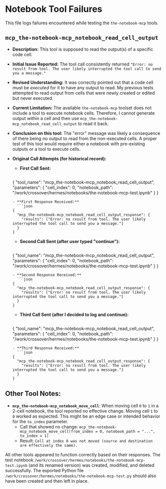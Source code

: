 # Notebook Tool Failures

This file logs failures encountered while testing the `the-notebook-mcp` tools.

## `mcp_the-notebook-mcp_notebook_read_cell_output`

- **Description:** This tool is supposed to read the output(s) of a specific code cell.
- **Initial Issue Reported:** The tool call consistently returned `"Error: no result from tool. The user likely interrupted the tool call to send you a message."`
- **Revised Understanding:** It was correctly pointed out that a code cell must be *executed* for it to have any output to read. My previous tests attempted to read output from cells that were newly created or edited but never executed.
- **Current Limitation:** The available `the-notebook-mcp` toolset does not include a tool to execute notebook cells. Therefore, I cannot generate output within a cell and then use `mcp_the-notebook-mcp_notebook_read_cell_output` to read it back.
- **Conclusion on this tool:** The "error" message was likely a consequence of there being no output to read from the non-executed cells. A proper test of this tool would require either a notebook with pre-existing outputs or a tool to execute cells.

- **Original Call Attempts (for historical record):**
  - **First Call Sent:**
    ```json
  {
    "tool_name": "mcp_the-notebook-mcp_notebook_read_cell_output",
    "parameters": {
      "cell_index": 0,
      "notebook_path": "/work/crossover/hermes/notebooks/the-notebook-mcp-test.ipynb"
    }
  }
  ```
  - **First Response Received:**
    ```json
  {
    "mcp_the-notebook-mcp_notebook_read_cell_output_response": {
      "results": ["Error: no result from tool. The user likely interrupted the tool call to send you a message."]
    }
  }
  ```
  - **Second Call Sent (after user typed "continue"):**
    ```json
  {
    "tool_name": "mcp_the-notebook-mcp_notebook_read_cell_output",
    "parameters": {
      "cell_index": 0,
      "notebook_path": "/work/crossover/hermes/notebooks/the-notebook-mcp-test.ipynb"
    }
  }
  ```
  - **Second Response Received:**
    ```json
  {
    "mcp_the-notebook-mcp_notebook_read_cell_output_response": {
      "results": ["Error: no result from tool. The user likely interrupted the tool call to send you a message."]
    }
  }
  ```
  - **Third Call Sent (after I decided to log and continue):**
    ```json
  {
    "tool_name": "mcp_the-notebook-mcp_notebook_read_cell_output",
    "parameters": {
      "cell_index": 0,
      "notebook_path": "/work/crossover/hermes/notebooks/the-notebook-mcp-test.ipynb"
    }
  }
  ```
  - **Third Response Received:**
    ```json
  {
    "mcp_the-notebook-mcp_notebook_read_cell_output_response": {
      "results": ["Error: no result from tool. The user likely interrupted the tool call to send you a message."]
    }
  }
  ```

## Other Tool Notes:

*   **`mcp_the-notebook-mcp_notebook_move_cell`**: When moving cell `0` to `1` in a 2-cell notebook, the tool reported no effective change. Moving cell `1` to `0` worked as expected. This might be an edge case or intended behavior for the `to_index` parameter.
    *   Call that showed no change: `mcp_the-notebook-mcp_notebook_move_cell(from_index = 0, notebook_path = "...", to_index = 1)`
    *   Result: `Cell at index 0 was not moved (source and destination are effectively the same).`

All other tools appeared to function correctly based on their responses. The test notebook `/work/crossover/hermes/notebooks/the-notebook-mcp-test.ipynb` (and its renamed version) was created, modified, and deleted successfully. The exported Python file `/work/crossover/hermes/notebooks/the-notebook-mcp-test.py` should also have been created and then left in place. 